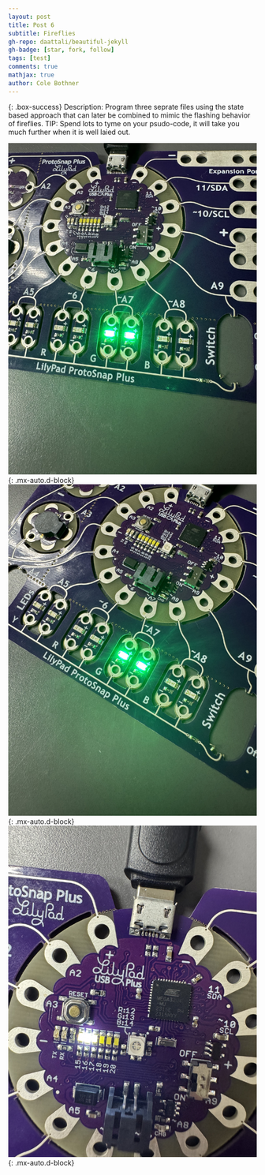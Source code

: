 ```yaml
---
layout: post
title: Post 6
subtitle: Fireflies
gh-repo: daattali/beautiful-jekyll
gh-badge: [star, fork, follow]
tags: [test]
comments: true
mathjax: true
author: Cole Bothner
---
```


{: .box-success}
Description: Program three seprate files using the state based approach that can later be combined to mimic the flashing behavior of fireflies.
TIP: Spend lots to tyme on your psudo-code, it will take you much further when it is well laied out. 


![image](/assets/img/sync.jpeg){: .mx-auto.d-block}
![image](/assets/img/dipper.jpeg){: .mx-auto.d-block}
![image](/assets/img/flashBulb.jpeg){: .mx-auto.d-block}
